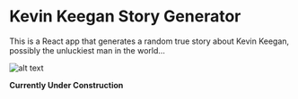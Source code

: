 # Kevin Keegan Story Generator

This is a React app that generates a random true story about Kevin Keegan, possibly the unluckiest man in the world...

![alt text](https://i.imgur.com/tX0LOix.png)

**Currently Under Construction**

